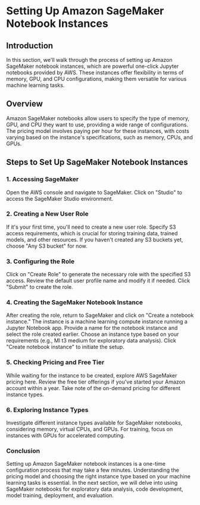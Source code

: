# Setting Up Amazon SageMaker Notebook Instances
## Introduction
In this section, we'll walk through the process of setting up Amazon SageMaker notebook instances, which are powerful one-click Jupyter notebooks provided by AWS. These instances offer flexibility in terms of memory, GPU, and CPU configurations, making them versatile for various machine learning tasks.

## Overview
Amazon SageMaker notebooks allow users to specify the type of memory, GPU, and CPU they want to use, providing a wide range of configurations. The pricing model involves paying per hour for these instances, with costs varying based on the instance's specifications, such as memory, CPUs, and GPUs.

## Steps to Set Up SageMaker Notebook Instances
### 1. Accessing SageMaker
Open the AWS console and navigate to SageMaker.
Click on "Studio" to access the SageMaker Studio environment.

### 2. Creating a New User Role
If it's your first time, you'll need to create a new user role.
Specify S3 access requirements, which is crucial for storing training data, trained models, and other resources.
If you haven't created any S3 buckets yet, choose "Any S3 bucket" for now.

### 3. Configuring the Role
Click on "Create Role" to generate the necessary role with the specified S3 access.
Review the default user profile name and modify it if needed.
Click "Submit" to create the role.

### 4. Creating the SageMaker Notebook Instance
After creating the role, return to SageMaker and click on "Create a notebook instance."
The instance is a machine learning compute instance running a Jupyter Notebook app.
Provide a name for the notebook instance and select the role created earlier.
Choose an instance type based on your requirements (e.g., Ml t3 medium for exploratory data analysis).
Click "Create notebook instance" to initiate the setup.

### 5. Checking Pricing and Free Tier
While waiting for the instance to be created, explore AWS SageMaker pricing here.
Review the free tier offerings if you've started your Amazon account within a year.
Take note of the on-demand pricing for different instance types.

### 6. Exploring Instance Types
Investigate different instance types available for SageMaker notebooks, considering memory, virtual CPUs, and GPUs.
For training, focus on instances with GPUs for accelerated computing.

### Conclusion
Setting up Amazon SageMaker notebook instances is a one-time configuration process that may take a few minutes. Understanding the pricing model and choosing the right instance type based on your machine learning tasks is essential. In the next section, we will delve into using SageMaker notebooks for exploratory data analysis, code development, model training, deployment, and evaluation.
